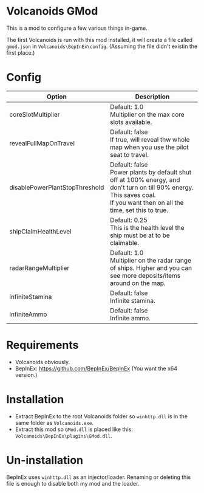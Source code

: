 ﻿# Volcanoids GMod
This is a mod to configure a few various things in-game.

The first Volcanoids is run with this mod installed, it will create a file called `gmod.json` in `Volcanoids\BepInEx\config`. (Assuming the file didn't existin the first place.)

# Config
Option | Description
--- | ---
coreSlotMultiplier | Default: 1.0<br>Multiplier on the max core slots available.
revealFullMapOnTravel | Default: false<br>If true, will reveal thw whole map when you use the pilot seat to travel.
disablePowerPlantStopThreshold | Default: false<br>Power plants by default shut off at 100% energy, and don't turn on till 90% energy. This saves coal.<br>If you want then on all the time, set this to true.
shipClaimHealthLevel | Default: 0.25<br>This is the health level the ship must be at to be claimable.
radarRangeMultiplier | Default: 1.0<br>Multiplier on the radar range of ships. Higher and you can see more deposits/items around on the map.
infiniteStamina | Default: false<br>Infinite stamina.
infiniteAmmo | Default: false<br>Infinite ammo.

# Requirements
- Volcanoids obviously.
- BepInEx: https://github.com/BepInEx/BepInEx (You want the x64 version.)

# Installation
- Extract BepInEx to the root Volcanoids folder so `winhttp.dll` is in the same folder as `Volcanoids.exe`.
- Extract this mod so `GMod.dll` is placed like this: `Volcanoids\BepInEx\plugins\GMod.dll`.

# Un-installation
BepInEx uses `winhttp.dll` as an injector/loader. Renaming or deleting this file is enough to disable both my mod and the loader.